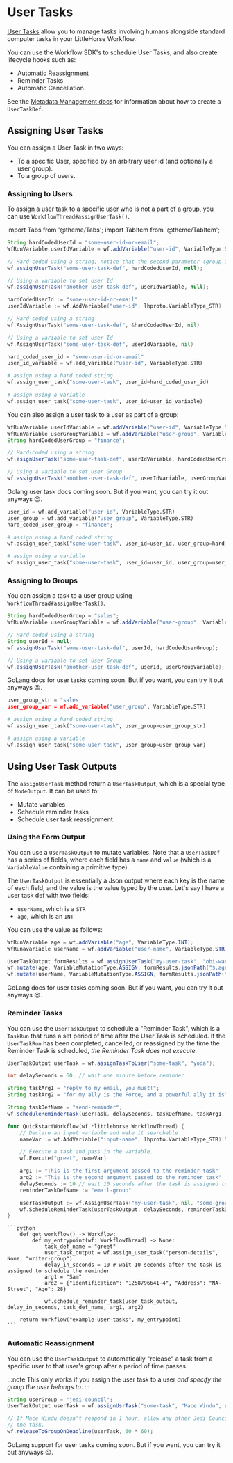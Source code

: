 # User Tasks

[User Tasks](/docs/04-concepts/05-user-tasks.md) allow you to manage tasks involving humans alongside standard computer tasks in your LittleHorse Workflow.

You can use the Workflow SDK's to schedule User Tasks, and also create lifecycle hooks such as:
* Automatic Reassignment
* Reminder Tasks
* Automatic Cancellation.

See the [Metadata Management docs](/docs/developer-guide/grpc/managing-metadata) for information about how to create a `UserTaskDef`.

## Assigning User Tasks

You can assign a User Task in two ways:
* To a specific User, specified by an arbitrary user id (and optionally a user group).
* To a group of users.

### Assigning to Users

To assign a user task to a specific user who is not a part of a group, you can use `WorkflowThread#assignUserTask()`.

import Tabs from '@theme/Tabs';
import TabItem from '@theme/TabItem';

<Tabs>
  <TabItem value="java" label="Java" default>

```java
String hardCodedUserId = "some-user-id-or-email";
WfRunVariable userIdVariable = wf.addVariable("user-id", VariableType.STR);

// Hard-coded using a string, notice that the second parameter (group id) is null
wf.assignUserTask("some-user-task-def", hardCodedUserId, null);

// Using a variable to set User Id
wf.assignUserTask("another-user-task-def", userIdVariable, null);
```

  </TabItem>
  <TabItem value="go" label="Go">

```go
hardCodedUserId := "some-user-id-or-email"
userIdVariable := wf.AddVariable("user-id", lhproto.VariableType_STR)

// Hard-coded using a string
wf.AssignUserTask("some-user-task-def", &hardCodedUserId, nil)

// Using a variable to set User Id
wf.AssignUserTask("some-user-task-def", userIdVariable, nil)
```
  </TabItem>
  <TabItem value="python" label="Python">

```python
hard_coded_user_id = "some-user-id-or-email"
user_id_variable = wf.add_variable("user-id", VariableType.STR)

# assign using a hard coded string
wf.assign_user_task("some-user-task", user_id=hard_coded_user_id)

# assign using a variable
wf.assign_user_task("some-user-task", user_id=user_id_variable)
```

  </TabItem>
</Tabs>


You can also assign a user task to a user as part of a group:

<Tabs>
  <TabItem value="java" label="Java" default>

```java
WfRunVariable userIdVariable = wf.addVariable("user-id", VariableType.STR);
WfRunVariable userGroupVariable = wf.addVariable("user-group", VariableType.STR);
String hardCodedUserGroup = "finance";

// Hard-coded using a string
wf.asignUserTask("some-user-task-def", userIdVariable, hardCodedUserGroup);

// Using a variable to set User Group
wf.assignUserTask("another-user-task-def", userIdVariable, userGroupVariable);
```

  </TabItem>
  <TabItem value="go" label="Go">

Golang user task docs coming soon. But if you want, you can try it out anyways :wink:.

  </TabItem>
  <TabItem value="python" label="Python">

```python
user_id = wf.add_variable("user-id", VariableType.STR)
user_group = wf.add_variable("user_group", VariableType.STR)
hard_coded_user_group = "finance";

# assign using a hard coded string
wf.assign_user_task("some-user-task", user_id=user_id, user_group=hard_coded_user_group)

# assign using a variable
wf.assign_user_task("some-user-task", user_id=user_id, user_group=user_group)
```

  </TabItem>
</Tabs>

### Assigning to Groups

You can assign a task to a user group using `WorkflowThread#assignUserTask()`.

<Tabs>
  <TabItem value="java" label="Java" default>

```java
String hardCodedUserGroup = "sales";
WfRunVariable userGroupVariable = wf.addVariable("user-group", VariableType.STR);

// Hard-coded using a string
String userId = null;
wf.assignUserTask("some-user-task-def", userId, hardCodedUserGroup);

// Using a variable to set User Group
wf.assignUserTask("another-user-task-def", userId, userGroupVariable);
```

  </TabItem>
  <TabItem value="go" label="Go">

GoLang docs for user tasks coming soon. But if you want, you can try it out anyways :wink:.

  </TabItem>
  <TabItem value="python" label="Python">

```python
user_group_str = "sales
user_group_var = wf.add_variable("user_group", VariableType.STR)

# assign using a hard coded string
wf.assign_user_task("some-user-task", user_group=user_group_str)

# assign using a variable
wf.assign_user_task("some-user-task", user_group=user_group_var)
```

  </TabItem>
</Tabs>

## Using User Task Outputs

The `assignUserTask` method return a `UserTaskOutput`, which is a special type of `NodeOutput`. It can be used to:

* Mutate variables
* Schedule reminder tasks
* Schedule user task reassignment.

### Using the Form Output

You can use a `UserTaskOutput` to mutate variables. Note that a `UserTaskDef` has a series of fields, where each field has a `name` and `value` (which is a `VariableValue` containing a primitive type).

The `UserTaskOutput` is essentially a Json output where each key is the name of each field, and the value is the value typed by the user. Let's say I have a user task def with two fields:
- `userName`, which is a `STR`
- `age`, which is an `INT`

You can use the value as follows:

<Tabs>
  <TabItem value="java" label="Java" default>

```java
WfRunVariable age = wf.addVariable("age", VariableType.INT);
WfRunavariable userName = wf.addVariable("user-name", VariableType.STR);

UserTaskOutput formResults = wf.assignUserTask("my-user-task", "obi-wan", null);
wf.mutate(age, VariableMutationType.ASSIGN, formResults.jsonPath("$.age"));
wf.mutate(userName, VariableMutationType.ASSIGN, formResults.jsonPath("$.userName"));
```

  </TabItem>
  <TabItem value="go" label="Go">

GoLang docs for user tasks coming soon. But if you want, you can try it out anyways :wink:.

  </TabItem>
</Tabs>

### Reminder Tasks

You can use the `UserTaskOutput` to schedule a "Reminder Task", which is a `TaskRun` that runs a set period of time after the User Task is scheduled. If the `UserTaskRun` has been completed, cancelled, or reassigned by the time the Reminder Task is scheduled, _the Reminder Task does not execute._

<Tabs>
  <TabItem value="java" label="Java" default>

```java
UserTaskOutput userTask = wf.assignTaskToUser("some-task", "yoda");

int delaySeconds = 60; // wait one minute before reminder

String taskArg1 = "reply to my email, you must!";
String taskArg2 = "for my ally is the Force, and a powerful ally it is";

String taskDefName = "send-reminder";
wf.scheduleReminderTask(userTask, delaySeconds, taskDefName, taskArg1, taskArg2);
```

  </TabItem>
  <TabItem value="go" label="Go">

```go
func QuickstartWorkflow(wf *littlehorse.WorkflowThread) {
	// Declare an input variable and make it searchable
	nameVar := wf.AddVariable("input-name", lhproto.VariableType_STR).Searchable()

	// Execute a task and pass in the variable.
	wf.Execute("greet", nameVar)

	arg1 := "This is the first argument passed to the reminder task"
	arg2 := "This is the second argument passed to the reminder task"
	delaySeconds := 10 // wait 10 seconds after the task is assigned to schedule the reminder
    reminderTaskDefName := "email-group"

	userTaskOutput := wf.AssignUserTask("my-user-task", nil, "some-group")
	wf.ScheduleReminderTask(userTaskOutput, delaySeconds, reminderTaskDefName, arg1, arg2)
}
```
  </TabItem>
  <TabItem value="python" label="Python">

    ```python
        def get_workflow() -> Workflow:
            def my_entrypoint(wf: WorkflowThread) -> None:
                task_def_name = "greet"
                user_task_output = wf.assign_user_task("person-details", None, "writer-group")
                delay_in_seconds = 10 # wait 10 seconds after the task is assigned to schedule the reminder
                arg1 = "Sam"
                arg2 = {"identification": "1258796641-4", "Address": "NA-Street", "Age": 28}
        
                wf.schedule_reminder_task(user_task_output, delay_in_seconds, task_def_name, arg1, arg2)
    
        return Workflow("example-user-tasks", my_entrypoint)
    ```
  </TabItem>
</Tabs>

### Automatic Reassignment

You can use the `UserTaskOutput` to automatically "release" a task from a specific user to that user's group after a period of time passes.

:::note
This only works if you assign the user task to a user _and specify the group the user belongs to_.
:::

<Tabs>
  <TabItem value="java" label="Java" default>

```java
String userGroup = "jedi-council";
UserTaskOutput userTask = wf.assignUsrTask("some-task", "Mace Windu", userGroup);

// If Mace Windu doesn't respond in 1 hour, allow any other Jedi Council member to claim
// the task.
wf.releaseToGroupOnDeadline(userTask, 60 * 60);
```
  </TabItem>
  <TabItem value="go" label="Go">

GoLang support for user tasks coming soon. But if you want, you can try it out anyways :wink:.

  </TabItem>
</Tabs>
